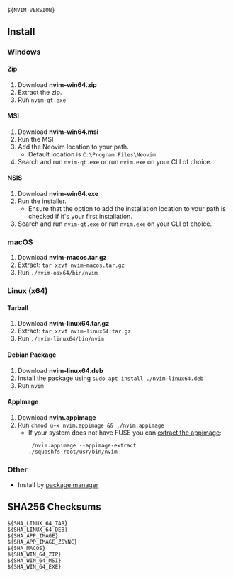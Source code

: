```
${NVIM_VERSION}
```

## Install

### Windows

#### Zip

1. Download **nvim-win64.zip**
2. Extract the zip.
3. Run `nvim-qt.exe`

#### MSI

1. Download **nvim-win64.msi**
2. Run the MSI
3. Add the Neovim location to your path.
   - Default location is `C:\Program Files\Neovim`
4. Search and run `nvim-qt.exe` or run `nvim.exe` on your CLI of choice.

#### NSIS

1. Download **nvim-win64.exe**
2. Run the installer.
   - Ensure that the option to add the installation location to your path is checked if it's your first installation.
3. Search and run `nvim-qt.exe` or run `nvim.exe` on your CLI of choice.

### macOS

1. Download **nvim-macos.tar.gz**
2. Extract: `tar xzvf nvim-macos.tar.gz`
3. Run `./nvim-osx64/bin/nvim`

### Linux (x64)

#### Tarball

1. Download **nvim-linux64.tar.gz**
2. Extract: `tar xzvf nvim-linux64.tar.gz`
3. Run `./nvim-linux64/bin/nvim`

#### Debian Package

1. Download **nvim-linux64.deb**
2. Install the package using `sudo apt install ./nvim-linux64.deb`
3. Run `nvim`

#### AppImage
1. Download **nvim.appimage**
2. Run `chmod u+x nvim.appimage && ./nvim.appimage`
   - If your system does not have FUSE you can [extract the appimage](https://github.com/AppImage/AppImageKit/wiki/FUSE#type-2-appimage):
     ```
     ./nvim.appimage --appimage-extract
     ./squashfs-root/usr/bin/nvim
     ```

### Other

- Install by [package manager](https://github.com/neovim/neovim/wiki/Installing-Neovim)

## SHA256 Checksums

```
${SHA_LINUX_64_TAR}
${SHA_LINUX_64_DEB}
${SHA_APP_IMAGE}
${SHA_APP_IMAGE_ZSYNC}
${SHA_MACOS}
${SHA_WIN_64_ZIP}
${SHA_WIN_64_MSI}
${SHA_WIN_64_EXE}
```
